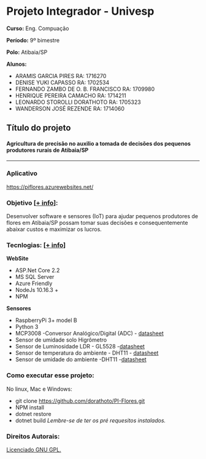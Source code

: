 
# Projeto Integrador - Univesp

**Curso:** Eng. Compuação

**Período:** 9º bimestre

**Polo:** Atibaia/SP

**Alunos:**
- ARAMIS GARCIA PIRES RA: 1716270
- DENISE YUKI CAPASSO	RA: 1702534
- FERNANDO ZAMBO DE O. B. FRANCISCO	RA: 1709980
- HENRIQUE PEREIRA CAMACHO	RA: 1714211
- LEONARDO STOROLLI DORATHOTO	RA: 1705323
- WANDERSON JOSÉ REZENDE RA: 1714060

## Título do projeto

#### Agricultura de precisão no auxilio a tomada de decisões dos pequenos produtores rurais de Atibaia/SP

------------------------------------

### Aplicativo
https://piflores.azurewebsites.net/

### Objetivo [[+ info](https://piflores.azurewebsites.net/home/Objetivos "ver completo")]:
Desenvolver software e sensores (IoT) para ajudar pequenos produtores de flores em Atibaia/SP possam tomar suas decisões e consequentemente abaixar custos e maximizar os lucros.

### Tecnlogias: [[+ info](https://piflores.azurewebsites.net/home/Especificacoes "ver completo")]
**WebSite**
- ASP.Net Core 2.2 
- MS SQL Server 
- Azure Friendly
- NodeJs 10.16.3 +
- NPM

**Sensores**
- RaspberryPi 3+ model B
- Python 3
- MCP3008 -Conversor Analógico/Digital (ADC) - [datasheet](https://pdf1.alldatasheet.com/datasheet-pdf/view/92963/MICROCHIP/MCP3008.html "datasheet")
- Sensor de umidade solo Higrômetro 
- Sensor de Luminosidade LDR - GL5528  -[datasheet](https://img.filipeflop.com/files/download/Datasheet_LDR.pdf "datasheet")
- Sensor de temperatura do ambiente - DHT11 - [datasheet](https://img.filipeflop.com/files/download/Datasheet_DHT11.pdf "datasheet")
- Sensor de umidade do ambiente -DHT11 -[datasheet](https://img.filipeflop.com/files/download/Datasheet_DHT11.pdf "datasheet")


### Como executar esse projeto:
No linux, Mac e Windows:
- git clone https://github.com/dorathoto/PI-Flores.git
- NPM install
- dotnet restore
- dotnet build
*Lembre-se de ter os pré requesitos instalados.*


### Direitos Autorais:
[Licenciado GNU GPL.](https://pt.wikipedia.org/wiki/GNU_General_Public_License "Licenciado GNU GPL.")
